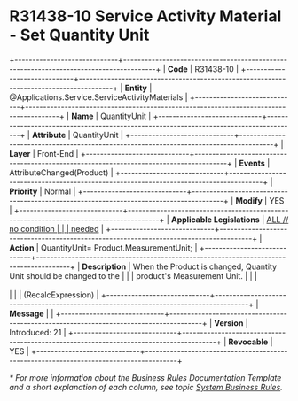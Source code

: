 ﻿---
erp.type: front-end-business-rule
erp.entity: Applications.Service.ServiceActivityMaterials
---

# R31438-10 Service Activity Material - Set Quantity Unit
+-----------------------------+---------------------------------------------------------------------------------------+
| **Code**                    | R31438-10                                                                             |
+-----------------------------+---------------------------------------------------------------------------------------+
| **Entity**                  | @Applications.Service.ServiceActivityMaterials                                        |
+-----------------------------+---------------------------------------------------------------------------------------+
| **Name**                    | QuantityUnit                                                                          |
+-----------------------------+---------------------------------------------------------------------------------------+
| **Attribute**               | QuantityUnit                                                                          |
+-----------------------------+---------------------------------------------------------------------------------------+
| **Layer**                   | Front-End                                                                             |
+-----------------------------+---------------------------------------------------------------------------------------+
| **Events**                  | AttributeChanged(Product)                                                             |
+-----------------------------+---------------------------------------------------------------------------------------+
| **Priority**                | Normal                                                                                |
+-----------------------------+---------------------------------------------------------------------------------------+
| **Modify**                  | YES                                                                                   |
+-----------------------------+---------------------------------------------------------------------------------------+
| **Applicable Legislations** | [ALL // no condition                                                                  |
|                             | needed](xref:applicable-legislations)                                                 |
+-----------------------------+---------------------------------------------------------------------------------------+
| **Action**                  | QuantityUnit= Product.MeasurementUnit;                                                |
+-----------------------------+---------------------------------------------------------------------------------------+
| **Description**             | When the Product is changed, Quantity Unit should be changed to the                   |
|                             | product\'s Measurement Unit.                                                          |
|                             | <br/><br/>                                                                            |
|                             | (RecalcExpression)                                                                    |
+-----------------------------+---------------------------------------------------------------------------------------+
| **Message**                 |                                                                                       |
+-----------------------------+---------------------------------------------------------------------------------------+
| **Version**                 | Introduced: 21                                                                        |
+-----------------------------+---------------------------------------------------------------------------------------+
| **Revocable**               | YES                                                                                   |
+-----------------------------+---------------------------------------------------------------------------------------+

*\* For more information about the Business Rules Documentation Template and a short explanation of each column, see
topic [System Business Rules](../templates/template-description-system-business-rules.md).*
